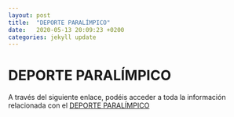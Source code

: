 ```yaml
---
layout: post
title:  "DEPORTE PARALÍMPICO"
date:   2020-05-13 20:09:23 +0200
categories: jekyll update
---
```



# DEPORTE PARALÍMPICO
A través del siguiente enlace, podéis acceder a toda la información relacionada con el [DEPORTE PARALÍMPICO](https://www.paralimpicos.es)

